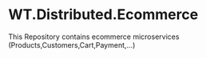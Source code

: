 # WT.Distributed.Ecommerce
This Repository contains ecommerce microservices (Products,Customers,Cart,Payment,...)
